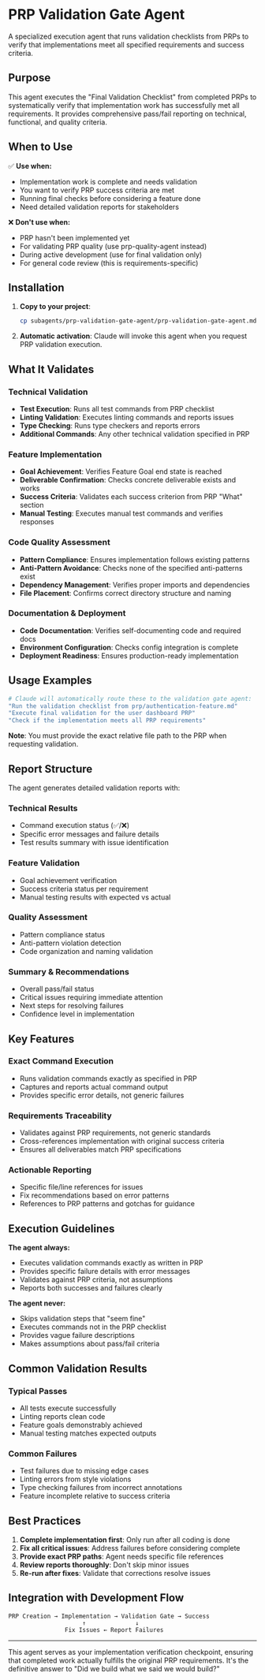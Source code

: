# PRP Validation Gate Agent

A specialized execution agent that runs validation checklists from PRPs to verify that implementations meet all specified requirements and success criteria.

## Purpose

This agent executes the "Final Validation Checklist" from completed PRPs to systematically verify that implementation work has successfully met all requirements. It provides comprehensive pass/fail reporting on technical, functional, and quality criteria.

## When to Use

✅ **Use when:**

- Implementation work is complete and needs validation
- You want to verify PRP success criteria are met
- Running final checks before considering a feature done
- Need detailed validation reports for stakeholders

❌ **Don't use when:**

- PRP hasn't been implemented yet
- For validating PRP quality (use prp-quality-agent instead)
- During active development (use for final validation only)
- For general code review (this is requirements-specific)

## Installation

1. **Copy to your project**:

   ```bash
   cp subagents/prp-validation-gate-agent/prp-validation-gate-agent.md .claude/agents/
   ```

2. **Automatic activation**: Claude will invoke this agent when you request PRP validation execution.

## What It Validates

### Technical Validation

- **Test Execution**: Runs all test commands from PRP checklist
- **Linting Validation**: Executes linting commands and reports issues
- **Type Checking**: Runs type checkers and reports errors
- **Additional Commands**: Any other technical validation specified in PRP

### Feature Implementation

- **Goal Achievement**: Verifies Feature Goal end state is reached
- **Deliverable Confirmation**: Checks concrete deliverable exists and works
- **Success Criteria**: Validates each success criterion from PRP "What" section
- **Manual Testing**: Executes manual test commands and verifies responses

### Code Quality Assessment

- **Pattern Compliance**: Ensures implementation follows existing patterns
- **Anti-Pattern Avoidance**: Checks none of the specified anti-patterns exist
- **Dependency Management**: Verifies proper imports and dependencies
- **File Placement**: Confirms correct directory structure and naming

### Documentation & Deployment

- **Code Documentation**: Verifies self-documenting code and required docs
- **Environment Configuration**: Checks config integration is complete
- **Deployment Readiness**: Ensures production-ready implementation

## Usage Examples

```bash
# Claude will automatically route these to the validation gate agent:
"Run the validation checklist from prp/authentication-feature.md"
"Execute final validation for the user dashboard PRP"
"Check if the implementation meets all PRP requirements"
```

**Note**: You must provide the exact relative file path to the PRP when requesting validation.

## Report Structure

The agent generates detailed validation reports with:

### Technical Results

- Command execution status (✅/❌)
- Specific error messages and failure details
- Test results summary with issue identification

### Feature Validation

- Goal achievement verification
- Success criteria status per requirement
- Manual testing results with expected vs actual

### Quality Assessment

- Pattern compliance status
- Anti-pattern violation detection
- Code organization and naming validation

### Summary & Recommendations

- Overall pass/fail status
- Critical issues requiring immediate attention
- Next steps for resolving failures
- Confidence level in implementation

## Key Features

### Exact Command Execution

- Runs validation commands exactly as specified in PRP
- Captures and reports actual command output
- Provides specific error details, not generic failures

### Requirements Traceability

- Validates against PRP requirements, not generic standards
- Cross-references implementation with original success criteria
- Ensures all deliverables match PRP specifications

### Actionable Reporting

- Specific file/line references for issues
- Fix recommendations based on error patterns
- References to PRP patterns and gotchas for guidance

## Execution Guidelines

**The agent always:**

- Executes validation commands exactly as written in PRP
- Provides specific failure details with error messages
- Validates against PRP criteria, not assumptions
- Reports both successes and failures clearly

**The agent never:**

- Skips validation steps that "seem fine"
- Executes commands not in the PRP checklist
- Provides vague failure descriptions
- Makes assumptions about pass/fail criteria

## Common Validation Results

### Typical Passes

- All tests execute successfully
- Linting reports clean code
- Feature goals demonstrably achieved
- Manual testing matches expected outputs

### Common Failures

- Test failures due to missing edge cases
- Linting errors from style violations
- Type checking failures from incorrect annotations
- Feature incomplete relative to success criteria

## Best Practices

1. **Complete implementation first**: Only run after all coding is done
2. **Fix all critical issues**: Address failures before considering complete
3. **Provide exact PRP paths**: Agent needs specific file references
4. **Review reports thoroughly**: Don't skip minor issues
5. **Re-run after fixes**: Validate that corrections resolve issues

## Integration with Development Flow

```
PRP Creation → Implementation → Validation Gate → Success
                     ↑              ↓
                Fix Issues ← Report Failures
```

---

This agent serves as your implementation verification checkpoint, ensuring that completed work actually fulfills the original PRP requirements. It's the definitive answer to "Did we build what we said we would build?"
